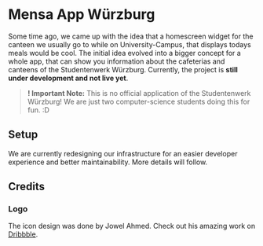 # Mensa App Würzburg

Some time ago, we came up with the idea that a homescreen widget for the canteen we usually go to while on University-Campus, that displays todays meals would be cool. The initial idea evolved into a bigger concept for a whole app, that can show you information about the cafeterias and canteens of the Studentenwerk Würzburg. Currently, the project is **still under development and not live yet**.

> **!  Important Note:** This is no official application of the Studentenwerk Würzburg! We are just two computer-science students doing this for fun. :D


## Setup
We are currently redesigning our infrastructure for an easier developer experience and better maintainability. More details will follow.
<!--

**Here are some ideas to get you started:**

🙋‍♀️ A short introduction - what is your organization all about?
🌈 Contribution guidelines - how can the community get involved?
👩‍💻 Useful resources - where can the community find your docs? Is there anything else the community should know?
🍿 Fun facts - what does your team eat for breakfast?
🧙 Remember, you can do mighty things with the power of [Markdown](https://docs.github.com/github/writing-on-github/getting-started-with-writing-and-formatting-on-github/basic-writing-and-formatting-syntax)
-->

## Credits
### Logo
The icon design was done by Jowel Ahmed. Check out his amazing work on [Dribbble](https://dribbble.com/jowelahmed_s).
